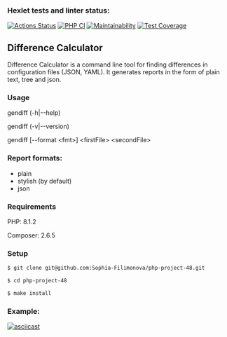 ### Hexlet tests and linter status:
[![Actions Status](https://github.com/Sophia-Filimonova/php-project-48/actions/workflows/hexlet-check.yml/badge.svg)](https://github.com/Sophia-Filimonova/php-project-48/actions)
[![PHP CI](https://github.com/Sophia-Filimonova/php-project-48/actions/workflows/PHP_CI.yml/badge.svg)](https://github.com/Sophia-Filimonova/php-project-48/actions/workflows/PHP_CI.yml)
[![Maintainability](https://api.codeclimate.com/v1/badges/344cdf0c6c47b2cbcaf8/maintainability)](https://codeclimate.com/github/Sophia-Filimonova/php-project-48/maintainability)
[![Test Coverage](https://api.codeclimate.com/v1/badges/344cdf0c6c47b2cbcaf8/test_coverage)](https://codeclimate.com/github/Sophia-Filimonova/php-project-48/test_coverage)

## Difference Calculator
Difference Calculator is a command line tool for finding differences in configuration files (JSON, YAML). It generates reports in the form of plain text, tree and json.

### Usage
  gendiff (-h|--help)
  
  gendiff (-v|--version)
  
  gendiff [--format &lt;fmt&gt;] &lt;firstFile&gt; &lt;secondFile&gt;
  
### Report formats:
<ul>
<li>plain
<li>stylish (by default)
<li>json
</ul>

### Requirements

PHP: 8.1.2

Composer: 2.6.5

### Setup

```sh
$ git clone git@github.com:Sophia-Filimonova/php-project-48.git

$ cd php-project-48

$ make install
```

### Example:
[![asciicast](https://asciinema.org/a/gfZ97AyOkJ43HVLr8WAwqqrZc.svg)](https://asciinema.org/a/gfZ97AyOkJ43HVLr8WAwqqrZc)